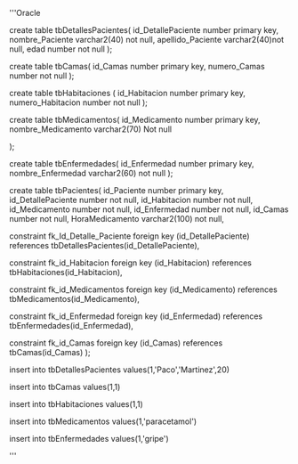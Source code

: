'''Oracle

create table tbDetallesPacientes(
id_DetallePaciente number primary key,
nombre_Paciente varchar2(40) not null,
apellido_Paciente varchar2(40)not null,
edad number not null
);

create table tbCamas(
id_Camas number primary key,
numero_Camas number not null
);


create table tbHabitaciones (
id_Habitacion number primary key,
numero_Habitacion number not null
);


create table tbMedicamentos(
id_Medicamento number primary key,
nombre_Medicamento varchar2(70) Not null

);


create table tbEnfermedades(
id_Enfermedad number primary key,
nombre_Enfermedad varchar2(60) not null
);



create table tbPacientes(
id_Paciente number primary key,
id_DetallePaciente number not null,
id_Habitacion number not null,
id_Medicamento number not null,
id_Enfermedad number not null,
id_Camas number not null,
HoraMedicamento varchar2(100) not null,

constraint fk_Id_Detalle_Paciente foreign key (id_DetallePaciente) references tbDetallesPacientes(id_DetallePaciente),

constraint fk_id_Habitacion foreign key (id_Habitacion) references tbHabitaciones(id_Habitacion),

constraint fk_id_Medicamentos foreign key (id_Medicamento) references tbMedicamentos(id_Medicamento),

constraint fk_id_Enfermedad foreign key (id_Enfermedad) references tbEnfermedades(id_Enfermedad),

constraint fk_id_Camas foreign key (id_Camas) references tbCamas(id_Camas)
);


insert into tbDetallesPacientes values(1,'Paco','Martinez',20)

insert into tbCamas values(1,1)

insert into tbHabitaciones values(1,1)

insert into tbMedicamentos values(1,'paracetamol')

insert into tbEnfermedades values(1,'gripe')


'''
